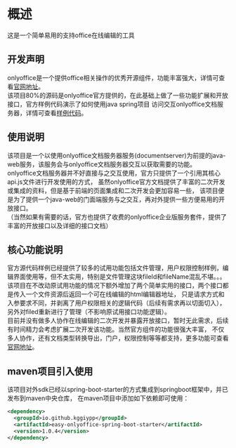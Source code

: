 # 概述
这是一个简单易用的支持office在线编辑的工具


## 开发声明
onlyoffice是一个提供office相关操作的优秀开源组件，功能丰富强大，详情可查看[官网地址][onlyoffice官网地址]。  
该项目80%的源码是onlyoffice官方提供的，在此基础上做了一些功能扩展和开放接口，官方样例代码演示了如何使用java spring项目
访问交互onlyoffice文档服务器，详情可查看[样例代码][Java Spring example]。  


## 使用说明
该项目是一个以使用onlyoffice文档服务器服务(documentserver)为前提的java-web服务，该服务会与onlyoffice文档服务器交互以获取需要的功能。  
onlyoffice文档服务器并不好直接与之交互使用，官方只提供了一个引用其核心api.js文件进行开发使用的方式，
虽然onlyoffice官方文档提供了丰富的二次开发或集成的资料，但是基于前端的页面集成和二次开发会更加容易一些，
该项目便是为了提供一个java-web的门面端服务与之交互，再对外提供一些方便易用的开放接口。  
（当然如果有需要的话，官方也提供了收费的onlyoffice企业版服务套件，提供了丰富的开放接口以及详细的接口文档）


## 核心功能说明
官方源代码样例已经提供了较多的试用功能包括文件管理，用户权限控制样例，编辑界面使用等，但不太实用，特别是文件管理这块fileId和fileName混乱不堪。。。  
该项目在不改动原试用功能的情况下额外增加了两个简单实用的接口，两个接口都是传入一个文件资源后返回一个可在线编辑的html编辑器地址，
只是请求方式和入参要求不同，并剥离了用户权限相关的逻辑代码（后续有需求再以切面切入），另外对filed重新进行了管理（不影响原试用接口功能逻辑）。  
目前并没有做多人协作在线编辑的二次开发并暴露开放接口，暂时无此需求，后续有时间精力会考虑扩展二次开发该功能。当然官方组件的功能很强大丰富，
不仅多人协作，还有文档类型转换导出，门户，权限控制等等都支持，更多功能可查看[官网地址][onlyoffice官网地址]。


## maven项目引入使用
该项目对外sdk已经以spring-boot-starter的方式集成到springboot框架中，并已发布到maven中央仓库，
在maven项目中添加如下依赖即可使用：
```xml
<dependency>
  <groupId>io.github.kggiypp</groupId>
  <artifactId>easy-onlyoffice-spring-boot-starter</artifactId>
  <version>1.0.4</version>
</dependency>
```


[onlyoffice官网地址]:https://www.onlyoffice.com
[Java Spring example]:https://api.onlyoffice.com/docs/docs-api/samples/language-specific-examples/java-spring-example